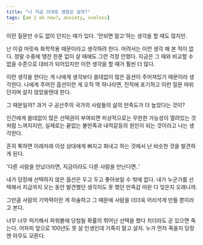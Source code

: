 ```yaml
---
title: "나 지금 이대로 괜찮은 걸까?"
tags: [am I ok now?, anxiety, useless]
---
```


이런 질문만 수도 없이 던지는 때가 있다. '안되면 말고'하는 생각을 할 때도 많지만.

난 이걸 머릿속 화학작용 때문이라고 생각하려 한다. 어려서는 이런 생각 해 본 적이 없다. 정말 수중에 땡전 한푼 없이 살 때에도 그런 걱정 안했다. 지금은 그 때와 비교할 수 없을 수준으로 대비가 되어있지만 이런 생각을 할 때가 훨씬 더 많다.

이런 생각을 한다는 게 나에게 생각보다 쓸데없이 많은 옵션이 주어져있기 때문이라 생각한다. 나에게 주어진 옵션이란 게 오직 딱 하나라면, 진작에 포기하고 이런 질문 따위 던지며 살지 않았을텐데 한다.

그 때문일까? 과거 구 공산주의 국가의 사람들의 삶의 만족도가 더 높았다는 것이?

인간에게 쓸데없이 많은 선택권이 부여되면 피상적으로는 무한한 가능성이 열려있는 것처럼 느껴지지만, 실제로는 끝없는 불만족과 내적갈등의 원인이 되는 것이라고 나는 생각한다.

흔히 툭하면 이래저래 이성 상대에게 삐지고 화내고 하는 것에서 난 비슷한 것을 발견하게 된다. 

'다른 사람을 만났더라면, 지금이라도 다른 사람을 만난다면..'

내가 당장에 선택하지 않은 옵션은 두고 두고 좋아보일 수 밖에 없다. 내가 누군가를 선택해서 지금까지 오는 동안 발견했던 생각지도 못 했던 만족감 따윈 다 잊은지 오래니까.

그만큼 사람의 기억력이란 게 허술하고 그 때문에 사람을 더더욱 어리석게 만들 뿐이라고 본다. 

너무 너무 럭키해서 파워볼에 당첨될 확률의 뛰어난 선택을 했다 치더라도 곧 있으면 죽는다. 어차피 앞으로 100년도 못 살 인생인데 기죽지 말고 살자. 누가 먼저 죽을지 당장엔 아무도 모른다. 